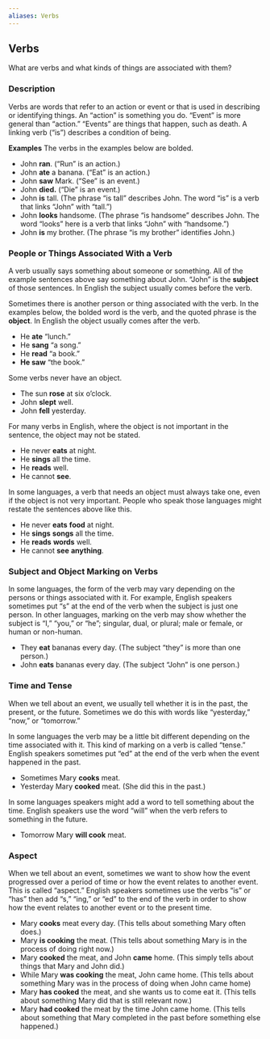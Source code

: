 ```yaml
---
aliases: Verbs
---
```


## Verbs

What are verbs and what kinds of things are associated with them?

### Description

Verbs are words that refer to an action or event or that is used in describing or identifying things. An “action” is something you do. “Event” is more general than “action.” “Events” are things that happen, such as death. A linking verb (“is”) describes a condition of being.

**Examples** The verbs in the examples below are bolded.

* John **ran**. (“Run” is an action.)
* John **ate** a banana. (“Eat” is an action.)
* John **saw** Mark. (“See” is an event.)
* John **died.** (“Die” is an event.)
* John **is** tall. (The phrase “is tall” describes John. The word “is” is a verb that links “John” with “tall.”)
* John **looks** handsome. (The phrase “is handsome” describes John. The word “looks” here is a verb that links “John” with “handsome.”)
* John **is** my brother. (The phrase “is my brother” identifies John.)

### People or Things Associated With a Verb

A verb usually says something about someone or something. All of the example sentences above say something about John. “John” is the **subject** of those sentences. In English the subject usually comes before the verb.

Sometimes there is another person or thing associated with the verb. In the examples below, the bolded word is the verb, and the quoted phrase is the **object**. In English the object usually comes after the verb.

* He **ate** “lunch.”
* He **sang** “a song.”
* He **read** “a book.”
* **He saw** “the book.”

Some verbs never have an object.

* The sun **rose** at six o’clock.
* John **slept** well.
* John **fell** yesterday.

For many verbs in English, where the object is not important in the sentence, the object may not be stated.

* He never **eats** at night.
* He **sings** all the time.
* He **reads** well.
* He cannot **see**.

In some languages, a verb that needs an object must always take one, even if the object is not very important. People who speak those languages might restate the sentences above like this.

* He never **eats** **food** at night.
* He **sings** **songs** all the time.
* He **reads** **words** well.
* He cannot **see** **anything**.

### Subject and Object Marking on Verbs

In some languages, the form of the verb may vary depending on the persons or things associated with it. For example, English speakers sometimes put “s” at the end of the verb when the subject is just one person. In other languages, marking on the verb may show whether the subject is “I,” “you,” or “he”; singular, dual, or plural; male or female, or human or non-human.

* They **eat** bananas every day. (The subject “they” is more than one person.)
* John **eats** bananas every day. (The subject “John” is one person.)

### Time and Tense

When we tell about an event, we usually tell whether it is in the past, the present, or the future. Sometimes we do this with words like “yesterday,” “now,” or “tomorrow.”

In some languages the verb may be a little bit different depending on the time associated with it. This kind of marking on a verb is called “tense.” English speakers sometimes put “ed” at the end of the verb when the event happened in the past.

* Sometimes Mary **cooks** meat.
* Yesterday Mary **cooked** meat. (She did this in the past.)

In some languages speakers might add a word to tell something about the time. English speakers use the word “will” when the verb refers to something in the future.

* Tomorrow Mary **will cook** meat.

### Aspect

When we tell about an event, sometimes we want to show how the event progressed over a period of time or how the event relates to another event. This is called “aspect.” English speakers sometimes use the verbs “is” or “has” then add “s,” “ing,” or “ed” to the end of the verb in order to show how the event relates to another event or to the present time.

* Mary **cooks** meat every day. (This tells about something Mary often does.)
* Mary **is cooking** the meat. (This tells about something Mary is in the process of doing right now.)
* Mary **cooked** the meat, and John **came** home. (This simply tells about things that Mary and John did.)
* While Mary **was cooking** the meat, John came home. (This tells about something Mary was in the process of doing when John came home)
* Mary **has cooked** the meat, and she wants us to come eat it. (This tells about something Mary did that is still relevant now.)
* Mary **had cooked** the meat by the time John came home. (This tells about something that Mary completed in the past before something else happened.)
